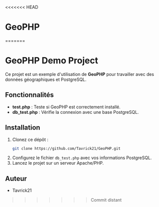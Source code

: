 <<<<<<< HEAD
# GeoPHP
=======

# GeoPHP Demo Project

Ce projet est un exemple d'utilisation de **GeoPHP** pour travailler avec des données géographiques et PostgreSQL.

## Fonctionnalités
- **test.php** : Teste si GeoPHP est correctement installé.
- **db_test.php** : Vérifie la connexion avec une base PostgreSQL.

## Installation
1. Clonez ce dépôt :
   ```bash
   git clone https://github.com/Tavrick21/GeoPHP.git
   ```
2. Configurez le fichier `db_test.php` avec vos informations PostgreSQL.
3. Lancez le projet sur un serveur Apache/PHP.

## Auteur
- Tavrick21

           
>>>>>>> Commit distant
